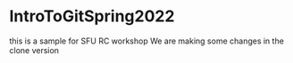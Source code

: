 # IntroToGitSpring2022
this is a sample for SFU RC workshop
We are making some changes in the clone version
